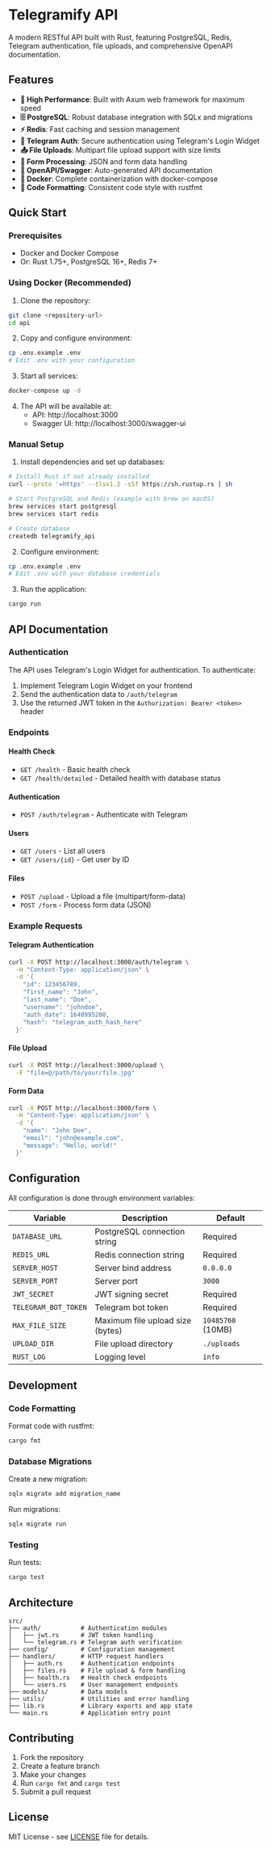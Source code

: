 # Telegramify API

A modern RESTful API built with Rust, featuring PostgreSQL, Redis, Telegram authentication, file uploads, and comprehensive OpenAPI documentation.

## Features

- **🚀 High Performance**: Built with Axum web framework for maximum speed
- **🗄️ PostgreSQL**: Robust database integration with SQLx and migrations
- **⚡ Redis**: Fast caching and session management
- **🔐 Telegram Auth**: Secure authentication using Telegram's Login Widget
- **📤 File Uploads**: Multipart file upload support with size limits
- **📝 Form Processing**: JSON and form data handling
- **📖 OpenAPI/Swagger**: Auto-generated API documentation
- **🐳 Docker**: Complete containerization with docker-compose
- **🔧 Code Formatting**: Consistent code style with rustfmt

## Quick Start

### Prerequisites

- Docker and Docker Compose
- Or: Rust 1.75+, PostgreSQL 16+, Redis 7+

### Using Docker (Recommended)

1. Clone the repository:
```bash
git clone <repository-url>
cd api
```

2. Copy and configure environment:
```bash
cp .env.example .env
# Edit .env with your configuration
```

3. Start all services:
```bash
docker-compose up -d
```

4. The API will be available at:
   - API: http://localhost:3000
   - Swagger UI: http://localhost:3000/swagger-ui

### Manual Setup

1. Install dependencies and set up databases:
```bash
# Install Rust if not already installed
curl --proto '=https' --tlsv1.2 -sSf https://sh.rustup.rs | sh

# Start PostgreSQL and Redis (example with brew on macOS)
brew services start postgresql
brew services start redis

# Create database
createdb telegramify_api
```

2. Configure environment:
```bash
cp .env.example .env
# Edit .env with your database credentials
```

3. Run the application:
```bash
cargo run
```

## API Documentation

### Authentication

The API uses Telegram's Login Widget for authentication. To authenticate:

1. Implement Telegram Login Widget on your frontend
2. Send the authentication data to `/auth/telegram`
3. Use the returned JWT token in the `Authorization: Bearer <token>` header

### Endpoints

#### Health Check
- `GET /health` - Basic health check
- `GET /health/detailed` - Detailed health with database status

#### Authentication
- `POST /auth/telegram` - Authenticate with Telegram

#### Users
- `GET /users` - List all users
- `GET /users/{id}` - Get user by ID

#### Files
- `POST /upload` - Upload a file (multipart/form-data)
- `POST /form` - Process form data (JSON)

### Example Requests

#### Telegram Authentication
```bash
curl -X POST http://localhost:3000/auth/telegram \
  -H "Content-Type: application/json" \
  -d '{
    "id": 123456789,
    "first_name": "John",
    "last_name": "Doe",
    "username": "johndoe",
    "auth_date": 1640995200,
    "hash": "telegram_auth_hash_here"
  }'
```

#### File Upload
```bash
curl -X POST http://localhost:3000/upload \
  -F "file=@/path/to/your/file.jpg"
```

#### Form Data
```bash
curl -X POST http://localhost:3000/form \
  -H "Content-Type: application/json" \
  -d '{
    "name": "John Doe",
    "email": "john@example.com",
    "message": "Hello, world!"
  }'
```

## Configuration

All configuration is done through environment variables:

| Variable | Description | Default |
|----------|-------------|---------|
| `DATABASE_URL` | PostgreSQL connection string | Required |
| `REDIS_URL` | Redis connection string | Required |
| `SERVER_HOST` | Server bind address | `0.0.0.0` |
| `SERVER_PORT` | Server port | `3000` |
| `JWT_SECRET` | JWT signing secret | Required |
| `TELEGRAM_BOT_TOKEN` | Telegram bot token | Required |
| `MAX_FILE_SIZE` | Maximum file upload size (bytes) | `10485760` (10MB) |
| `UPLOAD_DIR` | File upload directory | `./uploads` |
| `RUST_LOG` | Logging level | `info` |

## Development

### Code Formatting

Format code with rustfmt:
```bash
cargo fmt
```

### Database Migrations

Create a new migration:
```bash
sqlx migrate add migration_name
```

Run migrations:
```bash
sqlx migrate run
```

### Testing

Run tests:
```bash
cargo test
```

## Architecture

```
src/
├── auth/           # Authentication modules
│   ├── jwt.rs      # JWT token handling
│   └── telegram.rs # Telegram auth verification
├── config/         # Configuration management
├── handlers/       # HTTP request handlers
│   ├── auth.rs     # Authentication endpoints
│   ├── files.rs    # File upload & form handling
│   ├── health.rs   # Health check endpoints
│   └── users.rs    # User management endpoints
├── models/         # Data models
├── utils/          # Utilities and error handling
├── lib.rs          # Library exports and app state
└── main.rs         # Application entry point
```

## Contributing

1. Fork the repository
2. Create a feature branch
3. Make your changes
4. Run `cargo fmt` and `cargo test`
5. Submit a pull request

## License

MIT License - see [LICENSE](LICENSE) file for details.
